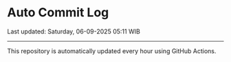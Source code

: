 # Auto Commit Log

Last updated: Saturday, 06-09-2025 05:11 WIB

---

This repository is automatically updated every hour using GitHub Actions.
